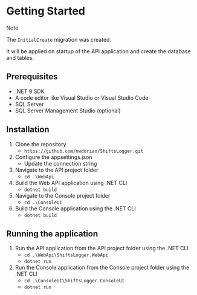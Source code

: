 # Getting Started

> [!NOTE]
> The `InitialCreate` migration was created.
>
> It will be applied on startup of the API application and create the database and tables.

## Prerequisites

- .NET 9 SDK
- A code editor like Visual Studio or Visual Studio Code
- SQL Server
- SQL Server Management Studio (optional)

## Installation

1. Clone the repository
   - `https://github.com/nwdorian/ShiftsLogger.git`
2. Configure the appsettings.json
   - Update the connection string
3. Navigate to the API project folder
   - `cd .\WebApi`
4. Build the Web API application using .NET CLI
   - `dotnet build`
5. Navigate to the Console project folder
   - `cd .\ConsoleUI`
6. Build the Console application using the .NET CLI
   - `dotnet build`

## Running the application

1. Run the API application from the API project folder using the .NET CLI
    - `cd .\WebApi\ShiftsLogger.WebApi`
    - `dotnet run`
2. Run the Console application from the Console project folder using the .NET CLI
    - `cd .\ConsoleUI\ShiftsLogger.ConsoleUI`
    - `dotnet run`
